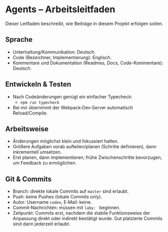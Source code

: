# Agents – Arbeitsleitfaden

Dieser Leitfaden beschreibt, wie Beiträge in diesem Projekt erfolgen sollen.

## Sprache
- Unterhaltung/Kommunikation: Deutsch.
- Code (Bezeichner, Implementierung): Englisch.
- Kommentare und Dokumentation (Readmes, Docs, Code-Kommentare): Deutsch.

## Entwickeln & Testen
- Nach Codeänderungen genügt ein einfacher Typecheck:
  - `npm run typecheck`
- Bei mir übernimmt der Webpack‑Dev‑Server automatisch Reload/Compile.

## Arbeitsweise
- Änderungen möglichst klein und fokussiert halten.
- Größere Aufgaben vorab aufteilen/planen (Schritte definieren), dann inkrementell umsetzen.
- Erst planen, dann implementieren; frühe Zwischenschritte bevorzugen, um Feedback zu ermöglichen.

## Git & Commits
- Branch: direkte lokale Commits auf `master` sind erlaubt.
- Push: keine Pushes (lokale Commits only).
- Autor: Username `codex`, E‑Mail: keine.
- Commit‑Nachrichten: müssen mit `laby: ` beginnen.
- Zeitpunkt: Commits erst, nachdem die stabile Funktionsweise der Anpassung direkt oder indirekt bestätigt wurde. Gut platzierte Commits sind dann jederzeit erlaubt.

